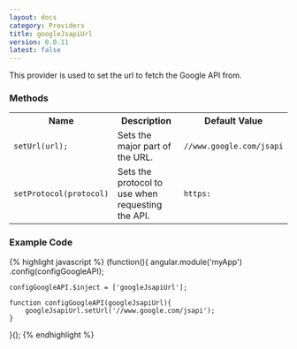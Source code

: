 ```yaml
---
layout: docs
category: Providers
title: googleJsapiUrl
version: 0.0.11
latest: false
---
```


This provider is used to set the url to fetch the Google API from.

### Methods
<table class="table">
    <tr>
        <th>Name</th>
        <th>Description</th>
        <th>Default Value</th>
    </tr>
    <tr>
        <td><p><code>setUrl(url);</code></p></td>
        <td>Sets the major part of the URL.</td>
        <td><p><code>//www.google.com/jsapi</code></p></td>
    </tr>
    <tr>
        <td><p><code>setProtocol(protocol)</code></p></td>
        <td>Sets the protocol to use when requesting the API.</td>
        <td><p><code>https:</code></p></td>
    </tr>
</table>

### Example Code
{% highlight javascript %}
(function(){
    angular.module('myApp')
        .config(configGoogleAPI);
    
    configGoogleAPI.$inject = ['googleJsapiUrl'];
    
    function configGoogleAPI(googleJsapiUrl){
        googleJsapiUrl.setUrl('//www.google.com/jsapi');
    }
}();
{% endhighlight %}
